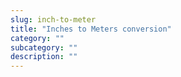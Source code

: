 ```yaml
---
slug: inch-to-meter
title: "Inches to Meters conversion"
category: ""
subcategory: ""
description: ""
---
```



